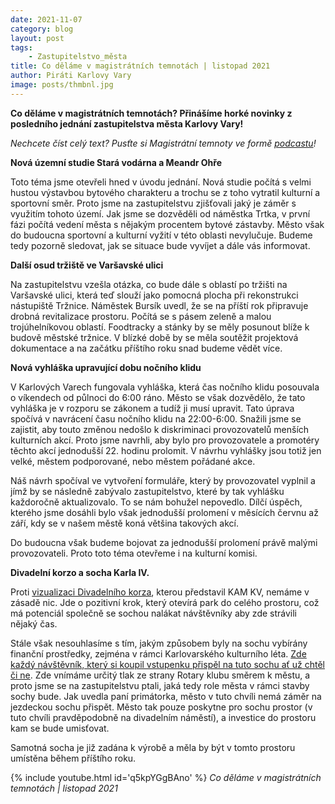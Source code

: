 ```yaml
---
date: 2021-11-07
category: blog
layout: post
tags:
    - Zastupitelstvo_města
title: Co děláme v magistrátních temnotách | listopad 2021
author: Piráti Karlovy Vary
image: posts/thmbnl.jpg
---
```


**Co děláme v magistrátních temnotách? Přinášíme horké novinky z posledního jednání zastupitelstva města Karlovy Vary!**

*Nechcete číst celý text? Pusťte si Magistrátní temnoty ve formě [podcastu](https://anchor.fm/pirati-kvk/episodes/Co-dlme-v-magistrtnch-temnotch--Listopad-2021-e19tbk1)!*

**Nová územní studie Stará vodárna a Meandr Ohře**

Toto téma jsme otevřeli hned v úvodu jednání. Nová studie počítá s velmi hustou výstavbou bytového charakteru a trochu se z toho vytratil kulturní a sportovní směr. Proto jsme na zastupitelstvu zjišťovali jaký je záměr s využitím tohoto území. Jak jsme se dozvěděli od náměstka Trtka, v první fázi počítá vedení města s nějakým procentem bytové zástavby. Město však do budoucna sportovní a kulturní vyžití v této oblasti nevylučuje. Budeme tedy pozorně sledovat, jak se situace bude vyvíjet a dále vás informovat.

  

**Další osud tržiště ve Varšavské ulici**

Na zastupitelstvu vzešla otázka, co bude dále s oblastí po tržišti na Varšavské ulici, která teď slouží jako pomocná plocha při rekonstrukci nástupiště Tržnice. Náměstek Bursík uvedl, že se na příští rok připravuje drobná revitalizace prostoru. Počítá se s pásem zeleně a malou trojúhelníkovou oblastí. Foodtracky a stánky by se měly posunout blíže k budově městské tržnice. V blízké době by se měla soutěžit projektová dokumentace a na začátku příštího roku snad budeme vědět více.

  

**Nová vyhláška upravující dobu nočního klidu**

V Karlových Varech fungovala vyhláška, která čas nočního klidu posouvala o víkendech od půlnoci do 6:00 ráno. Město se však dozvědělo, že tato vyhláška je v rozporu se zákonem a tudíž ji musí upravit. Tato úprava spočívá v navrácení času nočního klidu na 22:00-6:00. Snažili jsme se zajistit, aby touto změnou nedošlo k diskriminaci provozovatelů menších kulturních akcí. Proto jsme navrhli, aby bylo pro provozovatele a promotéry těchto akcí jednodušší 22. hodinu prolomit. V návrhu vyhlášky jsou totiž jen velké, městem podporované, nebo městem pořádané akce.

Náš návrh spočíval ve vytvoření formuláře, který by provozovatel vyplnil a jímž by se následně zabývalo zastupitelstvo, které by tak vyhlášku každoročně aktualizovalo. To se nám bohužel nepovedlo. Dílčí úspěch, kterého jsme dosáhli bylo však jednodušší prolomení v měsících červnu až září, kdy se v našem městě koná většina takových akcí.

Do budoucna však budeme bojovat za jednodušší prolomení právě malými provozovateli. Proto toto téma otevřeme i na kulturní komisi.

  

**Divadelní korzo a socha Karla IV.**

Proti [vizualizaci Divadelního korza](https://www.kamkv.cz/divadelni-korzo), kterou představil KAM KV, nemáme v zásadě nic. Jde o pozitivní krok, který otevírá park do celého prostoru, což má potenciál společně se sochou nalákat návštěvníky aby zde strávili nějaký čas.

Stále však nesouhlasíme s tím, jakým způsobem byly na sochu vybírány finanční prostředky, zejména v rámci Karlovarského kulturního léta. [Zde každý návštěvník, který si koupil vstupenku přispěl na tuto sochu ať už chtěl či ne](https://karlovyvary.pirati.cz/aktuality/kazdy-trochu-stavi-sochu.html). Zde vnímáme určitý tlak ze strany Rotary klubu směrem k městu, a proto jsme se na zastupitelstvu ptali, jaká tedy role města v rámci stavby sochy bude. Jak uvedla paní primátorka, město v tuto chvíli nemá záměr na jezdeckou sochu přispět. Město tak pouze poskytne pro sochu prostor (v tuto chvíli pravděpodobně na divadelním náměstí), a investice do prostoru kam se bude umisťovat.

Samotná socha je již zadána k výrobě a měla by být v tomto prostoru umístěna během příštího roku.

{% include youtube.html id='q5kpYGgBAno' %} *Co děláme v magistrátních temnotách | listopad 2021*
